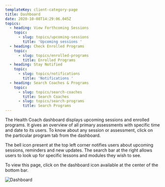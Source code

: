 ```yaml
---
templateKey: client-category-page
title: Dashboard
date: 2020-10-08T14:29:06.045Z
topics:
  - heading: View Forthcoming Sessions
    topic:
      - slug: topics/upcoming-sessions
        title: 'Upcoming sessions '
  - heading: Check Enrolled Programs
    topic:
      - slug: topics/enrolled-programs
        title: Enrolled Programs
  - heading: Stay Notified
    topic:
      - slug: topics/notifications
        title: 'Notifications '
  - heading: Search Coaches & Programs
    topic:
      - slug: topics/search-coaches
        title: Search Coaches
      - slug: topics/search-programs
        title: Search Programs
---
```

The Health Coach dashboard displays upcoming sessions and enrolled programs. It gives an overview of all primary assessments with specific time and date to its users. To know about any session or assessment, click on the particular program tab from the dashboard.

The bell icon present at the top left corner notifies users about upcoming sessions, reminders and new updates. The search bar at the right allows users to look up for specific lessons and modules they wish to see. 

To view this page, click on the dashboard icon available at the center of the bottom bar. 



![Dashboard](/img/dashboard-i.png "Dashboard")
